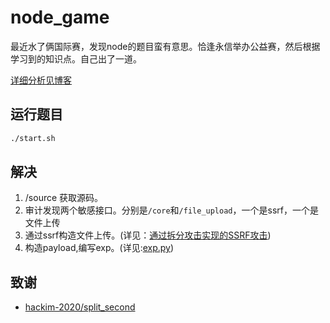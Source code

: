 # node_game

最近水了俩国际赛，发现node的题目蛮有意思。恰逢永信举办公益赛，然后根据学习到的知识点。自己出了一道。

[详细分析见博客](https://blog.5am3.com/2020/02/11/ctf-node1/)

## 运行题目

```bash
./start.sh
```

## 解决

1. /source 获取源码。
2. 审计发现两个敏感接口。分别是`/core`和`/file_upload`，一个是ssrf，一个是文件上传
3. 通过ssrf构造文件上传。(详见：[通过拆分攻击实现的SSRF攻击](https://xz.aliyun.com/t/2894))
4. 构造payload,编写exp。(详见:[exp.py](./exp.py))





## 致谢

- [hackim-2020/split_second](https://github.com/nullcon/hackim-2020/tree/master/web/split_second)